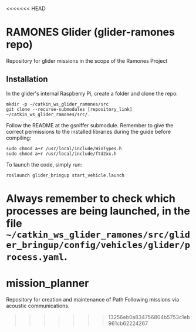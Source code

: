 <<<<<<< HEAD
# RAMONES Glider (glider-ramones repo)
Repository for glider missions in the scope of the Ramones Project

## Installation
In the glider's internal Raspberry Pi, create a folder and clone the repo:

```shell
mkdir -p ~/catkin_ws_glider_ramones/src
git clone --recurse-submodules [repository_link] ~/catkin_ws_glider_ramones/src/.
```

Follow the README at the gsniffer submodule. Remember to give the correct permissions to the installed libraries during the guide before compiling:

```shell
sudo chmod a+r /usr/local/include/WinTypes.h
sudo chmod a+r /usr/local/include/ftd2xx.h
```

To launch the code, simply run:

```shell
roslaunch glider_bringup start_vehicle.launch
```

Always remember to check which processes are being launched, in the file `~/catkin_ws_glider_ramones/src/glider_bringup/config/vehicles/glider/process.yaml`.
=======
# mission_planner
Repository for creation and maintenance of Path Following missions via acoustic communications.
>>>>>>> 13256eb0a834756804b5753c1eb961cb62224267
